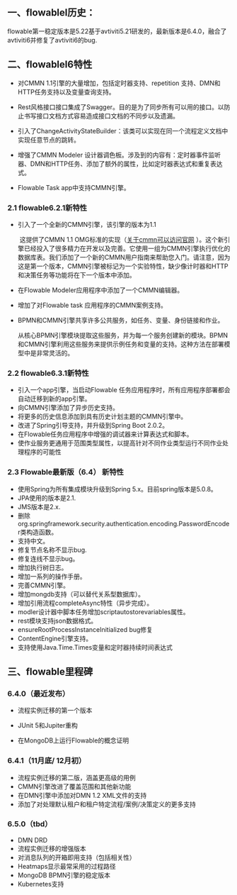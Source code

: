 ## 一、flowablel历史：

flowable第一稳定版本是5.22基于avtiviti5.21研发的，最新版本是6.4.0，融合了avtiviti6并修复了avtiviti6的bug.

## 二、flowablel6特性

- 对CMMN 1.1引擎的大量增加，包括定时器支持、repetition 支持、DMN和HTTP任务支持以及变量查询支持。
- Rest风格接口接口集成了Swagger。目的是为了同步所有可以用的接口。以防止书写接口文档方式容易造成接口文档的不同步以及遗漏。
- 引入了ChangeActivityStateBuilder：该类可以实现在同一个流程定义文档中实现任意节点的跳转。
- 增强了CMMN  Modeler 设计器调色板。涉及到的内容有：定时器事件监听器、DMN和HTTP任务、添加了额外的属性，比如定时器表达式和重复表达式。

- Flowable Task app中支持CMMN引擎。

### 2.1 flowable6.2.1新特性

- 引入了一个全新的CMMN引擎，该引擎的版本为1.1

  ​     这提供了CMMN 1.1 OMG标准的实现（[关于cmmn可以访问官网](http://www.omg.org/spec/CMMN/1.1/) ）。这个新引擎已经投入了很多精力在开发以及完善。它使用一组为CMMN引擎执行优化的数据库表。我们添加了一个新的CMMN用户指南来帮助您入门。请注意，因为这是第一个版本，CMMN引擎被标记为一个实验特性，缺少像计时器和HTTP和决策任务等功能将在下一个版本中添加。

- 在Flowable  Modeler应用程序中添加了一个CMMN编辑器。

- 增加了对Flowable  task 应用程序的CMMN案例支持。

- BPMN和CMMN引擎共享许多公共服务，如任务、变量、身份链接和作业。

  ​     从核心BPMN引擎模块提取这些服务，并为每一个服务创建新的模块。BPMN和CMMN引擎利用这些服务来提供示例任务和变量的支持。这种方法在部署模型中是非常灵活的。

### 2.2 flowable6.3.1新特性

- 引入一个app引擎，当启动Flowable 任务应用程序时，所有应用程序部署都会自动迁移到新的app引擎。
- 向CMMN引擎添加了异步历史支持。
- 将更多的历史信息添加到具有历史计划主题的CMMN引擎中。
- 改进了Spring引导支持，并升级到Spring Boot 2.0.2。
- 在Flowable任务应用程序中增强的调试器来计算表达式和脚本。
- 使作业服务更通用于范围类型属性，以提高针对不同作业类型运行不同作业处理程序的可能性



### 2.3 Flowable最新版（6.4） 新特性

- 使用Spring为所有集成模块升级到Spring 5.x。目前spring版本是5.0.8。
- JPA使用的版本是2.1.
- JMS版本是2.x.
- 删除org.springframework.security.authentication.encoding.PasswordEncoder类构造函数。
- 支持中文。
- 修复节点名称不显示bug.
- 修复连线不显示bug。
- 增加执行树日志。
- 增加一系列的操作手册。
- 完善CMMN引擎。
- 增加mongdb支持（可以替代关系型数据库）。
- 增加引用流程completeAsync特性（异步完成）。
- modler设计器中脚本任务增加scriptautostorevariables属性。
- rest模块支持json数据格式。
- ensureRootProcessInstanceInitialized bug修复
- ContentEngine引擎支持。
- 支持使用Java.Time.Times变量和定时器持续时间表达式



## 三、flowable里程碑

### 6.4.0（最近发布）

- 流程实例迁移的第一个版本

- JUnit 5和Jupiter重构

- 在MongoDB上运行Flowable的概念证明


### 6.4.1（11月底/ 12月初）

- 流程实例迁移的第二版，涵盖更高级的用例
- CMMN引擎改进了覆盖范围和其他新功能
- 在DMN引擎中添加对DMN 1.2 XML文件的支持
- 添加了对处理默认租户和租户特定流程/案例/决策定义的更多支持

### 6.5.0（tbd）

- DMN DRD
- 流程实例迁移的增强版本
- 对消息队列的开箱即用支持（包括相关性）
- Heatmaps显示最常采用的过程路径
- MongoDB BPMN引擎的稳定版本
- Kubernetes支持


<!--stackedit_data:
eyJoaXN0b3J5IjpbLTE5NDYwNzczMV19
-->